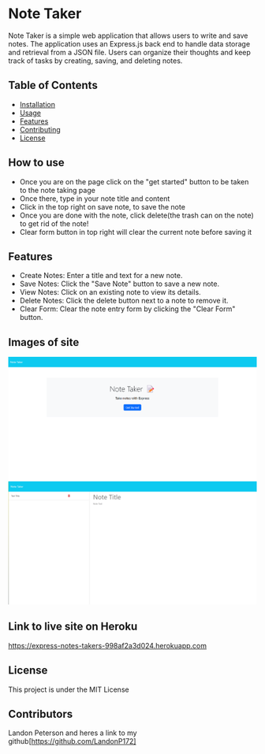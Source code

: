 # Note Taker

Note Taker is a simple web application that allows users to write and save notes. The application uses an Express.js back end to handle data storage and retrieval from a JSON file. Users can organize their thoughts and keep track of tasks by creating, saving, and deleting notes.

## Table of Contents

- [Installation](#installation)
- [Usage](#usage)
- [Features](#features)
- [Contributing](#contributing)
- [License](#license)

## How to use
* Once you are on the page click on the "get started" button to be taken to the note taking page
* Once there, type in your note title and content
* Click in the top right on save note, to save the note
* Once you are done with the note, click delete(the trash can on the note) to get rid of the note!
* Clear form button in top right will clear the current note before saving it

## Features
* Create Notes: Enter a title and text for a new note.
* Save Notes: Click the "Save Note" button to save a new note.
* View Notes: Click on an existing note to view its details.
* Delete Notes: Click the delete button next to a note to remove it.
* Clear Form: Clear the note entry form by clicking the "Clear Form" button.

## Images of site
![Landing Page](image.png)
![Alt text](image-1.png)

## Link to live site on Heroku
https://express-notes-takers-998af2a3d024.herokuapp.com

## License
This project is under the MIT License

## Contributors
Landon Peterson and heres a link to my github[https://github.com/LandonP172]
